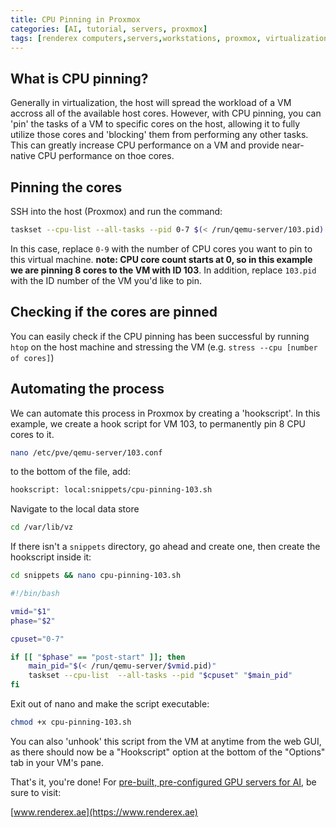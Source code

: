 ```yaml
---
title: CPU Pinning in Proxmox
categories: [AI, tutorial, servers, proxmox]
tags: [renderex computers,servers,workstations, proxmox, virtualization, ai, tutorial, ai tutorial, linux] #TAG names should be lowercase
---
```


## What is CPU pinning?

Generally in virtualization, the host will spread the workload of a VM accross all of the available host cores. However, with CPU pinning, you can 'pin' the tasks of a VM to specific cores on the host, allowing it to fully utilize those cores and 'blocking' them from performing any other tasks.
This can greatly increase CPU performance on a VM and provide near-native CPU performance on thoe cores.

## Pinning the cores

SSH into the host (Proxmox) and run the command:

```bash
taskset --cpu-list --all-tasks --pid 0-7 $(< /run/qemu-server/103.pid)
```

In this case, replace `0-9` with the number of CPU cores you want to pin to this virtual machine. **note: CPU core count starts at 0, so in this example we are pinning 8 cores to the VM with ID 103**.
In addition, replace `103.pid` with the ID number of the VM you'd like to pin.

## Checking if the cores are pinned

You can easily check if the CPU pinning has been successful by running `htop` on the host machine and stressing the VM (e.g. `stress --cpu [number of cores]`)

## Automating the process


We can automate this process in Proxmox by creating a 'hookscript'. In this example, we create a hook script for VM 103, to permanently pin 8 CPU cores to it. 

```bash
nano /etc/pve/qemu-server/103.conf
```

to the bottom of the file, add:

```bash
hookscript: local:snippets/cpu-pinning-103.sh
```

Navigate to the local data store

```bash
cd /var/lib/vz
```

If there isn't a `snippets` directory, go ahead and create one, then create the hookscript inside it:

```bash
cd snippets && nano cpu-pinning-103.sh
```

```bash
#!/bin/bash

vmid="$1"
phase="$2"

cpuset="0-7"

if [[ "$phase" == "post-start" ]]; then
    main_pid="$(< /run/qemu-server/$vmid.pid)"
    taskset --cpu-list  --all-tasks --pid "$cpuset" "$main_pid"
fi
 ```
 
 Exit out of nano and make the script executable:
 
 ```bash
 chmod +x cpu-pinning-103.sh
 ```

You can also 'unhook' this script from the VM at anytime from the web GUI, as there should now be a "Hookscript" option at the bottom of the "Options" tab
in your VM's pane.

That's it, you're done! For [pre-built, pre-configured GPU servers for AI](https://renderex.ae/servers/ml-server), be sure to visit:

[www.renderex.ae](https://www.renderex.ae)
